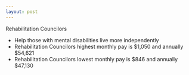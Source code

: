 ```yaml
---
layout: post
---
```



Rehabilitation Councilors


  * Help those with mental disabilities live more independently
  * Rehabilitation Councilors highest monthly pay is $1,050 and annually $54,621
  * Rehabilitation Councilors lowest monthly pay is $846 and annually $47,130
